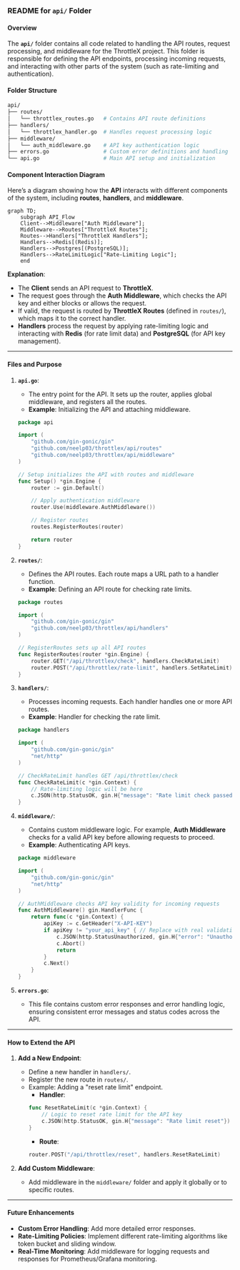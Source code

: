 ### **README for `api/` Folder**

#### **Overview**
The **`api/`** folder contains all code related to handling the API routes, request processing, and middleware for the ThrottleX project. This folder is responsible for defining the API endpoints, processing incoming requests, and interacting with other parts of the system (such as rate-limiting and authentication).

#### **Folder Structure**
```bash
api/
├── routes/
│   └── throttlex_routes.go   # Contains API route definitions
├── handlers/
│   └── throttlex_handler.go  # Handles request processing logic
├── middleware/
│   └── auth_middleware.go    # API key authentication logic
├── errors.go                 # Custom error definitions and handling
└── api.go                    # Main API setup and initialization
```

#### **Component Interaction Diagram**

Here’s a diagram showing how the **API** interacts with different components of the system, including **routes**, **handlers**, and **middleware**.

```mermaid
graph TD;
    subgraph API_Flow
    Client-->Middleware["Auth Middleware"];
    Middleware-->Routes["ThrottleX Routes"];
    Routes-->Handlers["ThrottleX Handlers"];
    Handlers-->Redis[(Redis)]; 
    Handlers-->Postgres[(PostgreSQL)];
    Handlers-->RateLimitLogic["Rate-Limiting Logic"];
    end
```

**Explanation**:
- The **Client** sends an API request to **ThrottleX**.
- The request goes through the **Auth Middleware**, which checks the API key and either blocks or allows the request.
- If valid, the request is routed by **ThrottleX Routes** (defined in `routes/`), which maps it to the correct handler.
- **Handlers** process the request by applying rate-limiting logic and interacting with **Redis** (for rate limit data) and **PostgreSQL** (for API key management).

---

#### **Files and Purpose**

1. **`api.go`**:  
   - The entry point for the API. It sets up the router, applies global middleware, and registers all the routes.
   - **Example**: Initializing the API and attaching middleware.

   ```go
   package api

   import (
       "github.com/gin-gonic/gin"
       "github.com/neelp03/throttlex/api/routes"
       "github.com/neelp03/throttlex/api/middleware"
   )

   // Setup initializes the API with routes and middleware
   func Setup() *gin.Engine {
       router := gin.Default()

       // Apply authentication middleware
       router.Use(middleware.AuthMiddleware())

       // Register routes
       routes.RegisterRoutes(router)

       return router
   }
   ```

2. **`routes/`**:  
   - Defines the API routes. Each route maps a URL path to a handler function.
   - **Example**: Defining an API route for checking rate limits.

   ```go
   package routes

   import (
       "github.com/gin-gonic/gin"
       "github.com/neelp03/throttlex/api/handlers"
   )

   // RegisterRoutes sets up all API routes
   func RegisterRoutes(router *gin.Engine) {
       router.GET("/api/throttlex/check", handlers.CheckRateLimit)
       router.POST("/api/throttlex/rate-limit", handlers.SetRateLimit)
   }
   ```

3. **`handlers/`**:  
   - Processes incoming requests. Each handler handles one or more API routes.
   - **Example**: Handler for checking the rate limit.

   ```go
   package handlers

   import (
       "github.com/gin-gonic/gin"
       "net/http"
   )

   // CheckRateLimit handles GET /api/throttlex/check
   func CheckRateLimit(c *gin.Context) {
       // Rate-limiting logic will be here
       c.JSON(http.StatusOK, gin.H{"message": "Rate limit check passed"})
   }
   ```

4. **`middleware/`**:  
   - Contains custom middleware logic. For example, **Auth Middleware** checks for a valid API key before allowing requests to proceed.
   - **Example**: Authenticating API keys.

   ```go
   package middleware

   import (
       "github.com/gin-gonic/gin"
       "net/http"
   )

   // AuthMiddleware checks API key validity for incoming requests
   func AuthMiddleware() gin.HandlerFunc {
       return func(c *gin.Context) {
           apiKey := c.GetHeader("X-API-KEY")
           if apiKey != "your_api_key" { // Replace with real validation
               c.JSON(http.StatusUnauthorized, gin.H{"error": "Unauthorized"})
               c.Abort()
               return
           }
           c.Next()
       }
   }
   ```

5. **`errors.go`**:  
   - This file contains custom error responses and error handling logic, ensuring consistent error messages and status codes across the API.

---

#### **How to Extend the API**

1. **Add a New Endpoint**:
   - Define a new handler in `handlers/`.
   - Register the new route in `routes/`.
   - Example: Adding a "reset rate limit" endpoint.
     - **Handler**:
     ```go
     func ResetRateLimit(c *gin.Context) {
         // Logic to reset rate limit for the API key
         c.JSON(http.StatusOK, gin.H{"message": "Rate limit reset"})
     }
     ```
     - **Route**:
     ```go
     router.POST("/api/throttlex/reset", handlers.ResetRateLimit)
     ```

2. **Add Custom Middleware**:
   - Add middleware in the `middleware/` folder and apply it globally or to specific routes.

---

#### **Future Enhancements**
- **Custom Error Handling**: Add more detailed error responses.
- **Rate-Limiting Policies**: Implement different rate-limiting algorithms like token bucket and sliding window.
- **Real-Time Monitoring**: Add middleware for logging requests and responses for Prometheus/Grafana monitoring.